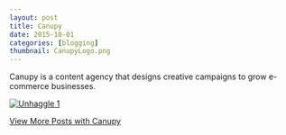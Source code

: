 ```yaml
---
layout: post
title: Canupy
date: 2015-10-01
categories: [blogging]
thumbnail: CanupyLogo.png
---
```

<p>Canupy is a content agency that designs creative campaigns to grow e-commerce businesses.</p>  

<a class="zoom" rel="gallery" href="{{ site.url }}/images/Unhaggle-Post.jpeg">
  <img class="center" alt="Unhaggle 1" src="{{ site.url }}/images/Unhaggle-Post.jpeg"/>
</a>

<p><a href="http://canupy.com/blog/">View More Posts with Canupy</a></p>